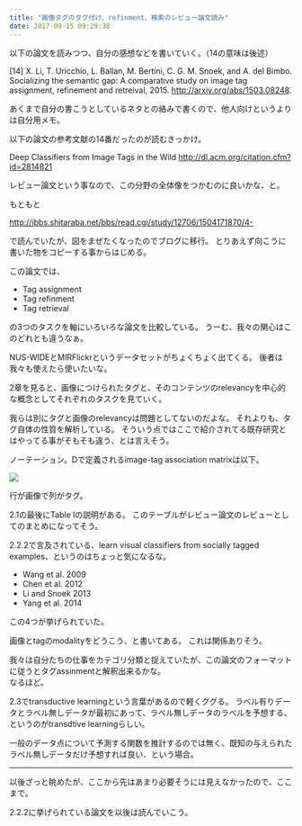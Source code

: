 ```yaml
---
title: "画像タグのタグ付け、refinment、検索のレビュー論文読み"
date: 2017-09-15 09:29:38
---
```


以下の論文を読みつつ、自分の感想などを書いていく。（14の意味は後述）  

[14] X. Li, T. Uricchio, L. Ballan, M. Bertini, C. G. M. Snoek, and A. del
Bimbo. Socializing the semantic gap: A comparative study on image
tag assignment, refinement and retreival, 2015.
http://arxiv.org/abs/1503.08248.

あくまで自分の書こうとしているネタとの絡みで書くので、他人向けというよりは自分用メモ。

以下の論文の参考文献の14番だったのが読むきっかけ。

Deep Classifiers from Image Tags in the Wild
http://dl.acm.org/citation.cfm?id=2814821

レビュー論文という事なので、この分野の全体像をつかむのに良いかな、と。

もともと

http://jbbs.shitaraba.net/bbs/read.cgi/study/12706/1504171870/4-

で読んでいたが、図をまぜたくなったのでブログに移行。
とりあえず向こうに書いた物をコピーする事からはじめる。

この論文では、

- Tag assignment
- Tag refinment
- Tag retrieval

の3つのタスクを軸にいろいろな論文を比較している。
うーむ、我々の関心はこのどれとも違うなぁ。

NUS-WIDEとMIRFlickrというデータセットがちょくちょく出てくる。
後者は我々も使えたら使いたいな。

2章を見ると、画像につけられたタグと、そのコンテンツのrelevancyを中心的な概念としてそれぞれのタスクを見ていく。

我らは別にタグと画像のrelevancyは問題としてないのだよな。
それよりも、タグ自体の性質を解析している。
そういう点ではここで紹介されてる既存研究とはやってる事がそもそも違う、とは言えそう。

ノーテーション。Dで定義されるimage-tag association matrixは以下。

![](https://i.imgur.com/080LdRq.jpg)

行が画像で列がタグ。

2.1の最後にTable Iの説明がある。
このテーブルがレビュー論文のレビューとしてのまとめになってそう。

2.2.2で言及されている、learn visual classifiers from socially tagged examples、というのはちょっと気になるな。

- Wang et al. 2009
- Chen et al. 2012
- Li and Snoek 2013
- Yang et al. 2014

この4つが挙げられていた。

画像とtagのmodalityをどうこう、と書いてある。
これは関係ありそう。

我々は自分たちの仕事をカテゴリ分類と捉えていたが、この論文のフォーマットに従うとタグassinmentと解釈出来るかな。  
なるほど。

2.3でtransductive learningという言葉があるので軽くググる。
ラベル有りデータとラベル無しデータが最初にあって、ラベル無しデータのラベルを予想する、というのがtransdtive learningらしい。

一般のデータ点について予測する関数を推計するのでは無く、既知の与えられたラベル無しデータだけ予想すれば良い、という場合。

---

以後ざっと眺めたが、ここから先はあまり必要そうには見えなかったので、ここまで。

2.2.2に挙げられている論文を以後は読んでいこう。
